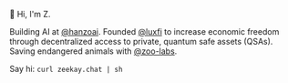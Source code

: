 👋 Hi, I'm Z.

Building AI at [@hanzoai](https://github.com/hanzoai). Founded [@luxfi](https://github.com/luxfi) to increase economic freedom through decentralized access to private, quantum safe assets (QSAs). Saving endangered animals with [@zoo-labs](https://github.com/zoo-labs).
 
Say hi: `curl zeekay.chat | sh`
